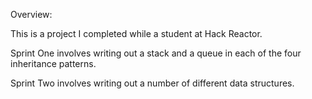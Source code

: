 Overview:

This is a project I completed while a student at Hack Reactor.

Sprint One involves writing out a stack and a queue in each of the four inheritance patterns.

Sprint Two involves writing out a number of different data structures.


